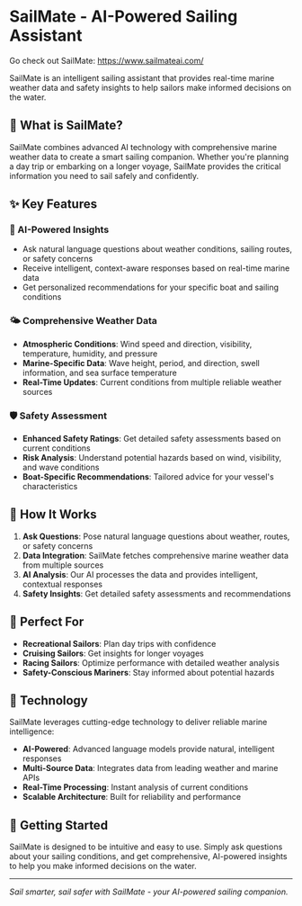 # SailMate - AI-Powered Sailing Assistant

Go check out SailMate: https://www.sailmateai.com/

SailMate is an intelligent sailing assistant that provides real-time marine weather data and safety insights to help sailors make informed decisions on the water.

## 🌊 What is SailMate?

SailMate combines advanced AI technology with comprehensive marine weather data to create a smart sailing companion. Whether you're planning a day trip or embarking on a longer voyage, SailMate provides the critical information you need to sail safely and confidently.

## ✨ Key Features

### 🤖 AI-Powered Insights

- Ask natural language questions about weather conditions, sailing routes, or safety concerns
- Receive intelligent, context-aware responses based on real-time marine data
- Get personalized recommendations for your specific boat and sailing conditions

### 🌤️ Comprehensive Weather Data

- **Atmospheric Conditions**: Wind speed and direction, visibility, temperature, humidity, and pressure
- **Marine-Specific Data**: Wave height, period, and direction, swell information, and sea surface temperature
- **Real-Time Updates**: Current conditions from multiple reliable weather sources

### 🛡️ Safety Assessment

- **Enhanced Safety Ratings**: Get detailed safety assessments based on current conditions
- **Risk Analysis**: Understand potential hazards based on wind, visibility, and wave conditions
- **Boat-Specific Recommendations**: Tailored advice for your vessel's characteristics

## 🚀 How It Works

1. **Ask Questions**: Pose natural language questions about weather, routes, or safety concerns
2. **Data Integration**: SailMate fetches comprehensive marine weather data from multiple sources
3. **AI Analysis**: Our AI processes the data and provides intelligent, contextual responses
4. **Safety Insights**: Get detailed safety assessments and recommendations

## 🎯 Perfect For

- **Recreational Sailors**: Plan day trips with confidence
- **Cruising Sailors**: Get insights for longer voyages
- **Racing Sailors**: Optimize performance with detailed weather analysis
- **Safety-Conscious Mariners**: Stay informed about potential hazards

## 🔧 Technology

SailMate leverages cutting-edge technology to deliver reliable marine intelligence:

- **AI-Powered**: Advanced language models provide natural, intelligent responses
- **Multi-Source Data**: Integrates data from leading weather and marine APIs
- **Real-Time Processing**: Instant analysis of current conditions
- **Scalable Architecture**: Built for reliability and performance

## 📱 Getting Started

SailMate is designed to be intuitive and easy to use. Simply ask questions about your sailing conditions, and get comprehensive, AI-powered insights to help you make informed decisions on the water.

---

_Sail smarter, sail safer with SailMate - your AI-powered sailing companion._
